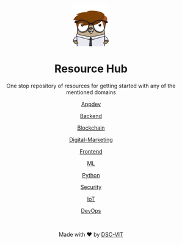<p align="center">
    <img src="static/images/gopher.png" width=20% />
</p>


<div align="center">
    
# Resource Hub
    
One stop repository of resources for getting started with any of the mentioned domains
<br>

[Appdev](./Appdev/Appdev.md)

[Backend](./Backend/Backend.md)

[Blockchain](./Blockchain/Blockchain.md)

[Digital-Marketing](./Digital-Marketing/Digital-Marketing.md)

[Frontend](./Frontend/Frontend.md)

[ML](./ML/ML.md)

[Python](./Python/Python.md)

[Security](./Security/Security.md)

[IoT](./IoT/IoT.md)

[DevOps](./DevOps/DevOps.md)

<br>

Made with :heart: by [DSC-VIT](https://github.com/GDGVIT)

</div>

